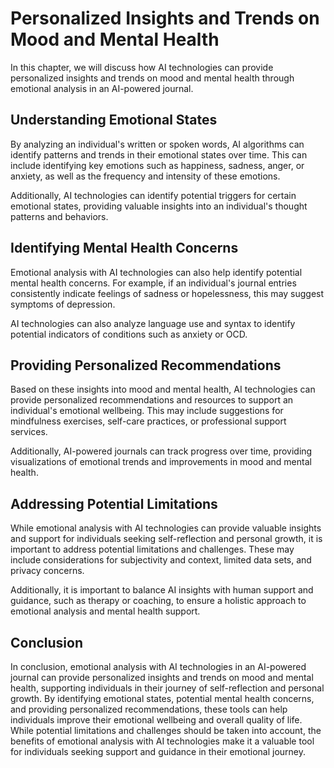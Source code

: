 Personalized Insights and Trends on Mood and Mental Health
==============================================================================================================

In this chapter, we will discuss how AI technologies can provide personalized insights and trends on mood and mental health through emotional analysis in an AI-powered journal.

Understanding Emotional States
------------------------------

By analyzing an individual's written or spoken words, AI algorithms can identify patterns and trends in their emotional states over time. This can include identifying key emotions such as happiness, sadness, anger, or anxiety, as well as the frequency and intensity of these emotions.

Additionally, AI technologies can identify potential triggers for certain emotional states, providing valuable insights into an individual's thought patterns and behaviors.

Identifying Mental Health Concerns
----------------------------------

Emotional analysis with AI technologies can also help identify potential mental health concerns. For example, if an individual's journal entries consistently indicate feelings of sadness or hopelessness, this may suggest symptoms of depression.

AI technologies can also analyze language use and syntax to identify potential indicators of conditions such as anxiety or OCD.

Providing Personalized Recommendations
--------------------------------------

Based on these insights into mood and mental health, AI technologies can provide personalized recommendations and resources to support an individual's emotional wellbeing. This may include suggestions for mindfulness exercises, self-care practices, or professional support services.

Additionally, AI-powered journals can track progress over time, providing visualizations of emotional trends and improvements in mood and mental health.

Addressing Potential Limitations
--------------------------------

While emotional analysis with AI technologies can provide valuable insights and support for individuals seeking self-reflection and personal growth, it is important to address potential limitations and challenges. These may include considerations for subjectivity and context, limited data sets, and privacy concerns.

Additionally, it is important to balance AI insights with human support and guidance, such as therapy or coaching, to ensure a holistic approach to emotional analysis and mental health support.

Conclusion
----------

In conclusion, emotional analysis with AI technologies in an AI-powered journal can provide personalized insights and trends on mood and mental health, supporting individuals in their journey of self-reflection and personal growth. By identifying emotional states, potential mental health concerns, and providing personalized recommendations, these tools can help individuals improve their emotional wellbeing and overall quality of life. While potential limitations and challenges should be taken into account, the benefits of emotional analysis with AI technologies make it a valuable tool for individuals seeking support and guidance in their emotional journey.
